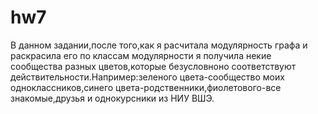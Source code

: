 # hw7
В данном задании,после того,как я расчитала модулярность графа и раскрасила его по классам модулярности я получила некие сообщества разных цветов,которые безусловноно соответствуют действительности.Например:зеленого цвета-сообщество моих одноклассников,синего цвета-родственники,фиолетового-все знакомые,друзья и однокурсники из НИУ ВШЭ.
